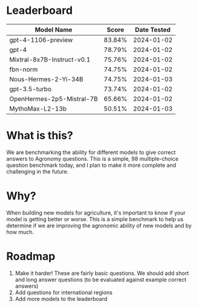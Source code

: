 # Leaderboard
| Model Name | Score | Date Tested |
|------------|-------|-------------|
| gpt-4-1106-preview | 83.84% | 2024-01-02 |
| gpt-4 | 78.79% | 2024-01-02 |
| Mixtral-8x7B-Instruct-v0.1 | 75.76% | 2024-01-02 |
| fbn-norm | 74.75% | 2024-01-02 |
| Nous-Hermes-2-Yi-34B | 74.75% | 2024-01-03 |
| gpt-3.5-turbo | 73.74% | 2024-01-02 |
| OpenHermes-2p5-Mistral-7B | 65.66% | 2024-01-02 |
| MythoMax-L2-13b | 50.51% | 2024-01-03 |



# What is this?
We are benchmarking the ability for different models to give correct answers to Agronomy questions. This is a simple, 98 multiple-choice question benchmark today, and I plan to make it more complete and challenging in the future.

# Why?
When building new models for agriculture, it's important to know if your model is getting better or worse. This is a simple benchmark to help us determine if we are improving the agronomic ability of new models and by how much.

# Roadmap
1. Make it harder! These are fairly basic questions. We should add short and long answer questions (to be evaluated against example correct answers)
2. Add questions for international regions
3. Add more models to the leaderboard
